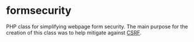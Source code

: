 # formsecurity
PHP class for simplifying webpage form security. The main purpose for the creation of this class was to help mitigate against [CSRF](https://en.wikipedia.org/wiki/Cross-site_request_forgery).
